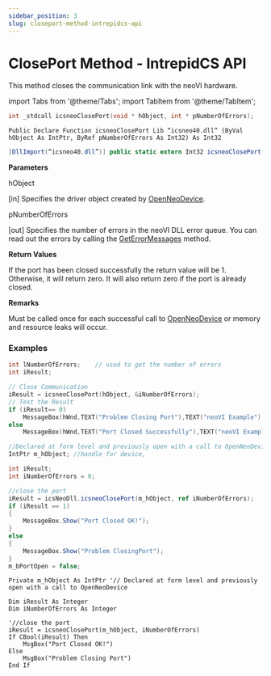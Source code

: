 ```yaml
---
sidebar_position: 3
slug: closeport-method-intrepidcs-api
---
```


# ClosePort Method - IntrepidCS API

This method closes the communication link with the neoVI hardware.

import Tabs from '@theme/Tabs';
import TabItem from '@theme/TabItem';

<Tabs>
<TabItem value="cpp" label="C/C++ Declare" default>

```cpp
int _stdcall icsneoClosePort(void * hObject, int * pNumberOfErrors);
```
</TabItem>

<TabItem value="vbnet" label="Visual Basic .NET Declare">

```vbnet
Public Declare Function icsneoClosePort Lib “icsneo40.dll” (ByVal hObject As IntPtr, ByRef pNumberOfErrors As Int32) As Int32
```
</TabItem>

<TabItem value="c#" label="C# Declare">

```csharp
[DllImport(“icsneo40.dll”)] public static extern Int32 icsneoClosePort(IntPtr hObject, ref Int32 pNumberOfErrors);
```
</TabItem>
</Tabs>

**Parameters**

hObject

\[in] Specifies the driver object created by [OpenNeoDevice](openneodevice-method-intrepidcs-api.md).

pNumberOfErrors

\[out] Specifies the number of errors in the neoVI DLL error queue. You can read out the errors by calling the [GetErrorMessages](../error-functions-overview-intrepidcs-api/geterrormessages-method-intrepidcs-api.md) method.

**Return Values**

If the port has been closed successfully the return value will be 1. Otherwise, it will return zero. It will also return zero if the port is already closed.

**Remarks**

Must be called once for each successful call to [OpenNeoDevice](openneodevice-method-intrepidcs-api.md) or memory and resource leaks will occur.

### Examples

<Tabs>
<TabItem value="cpp" label="C/C++ Declare" default>

```cpp
int lNumberOfErrors;    // used to get the number of errors
int iResult;

// Close Communication
iResult = icsneoClosePort(hObject, &iNumberOfErrors);
// Test the Result
if (iResult== 0)
    MessageBox(hWnd,TEXT("Problem Closing Port"),TEXT("neoVI Example"),0);
else
    MessageBox(hWnd,TEXT("Port Closed Successfully"),TEXT("neoVI Example"),0);
```
</TabItem>

<TabItem value="c#" label="C# Declare">

```csharp
//Declared at form level and previously open with a call to OpenNeoDevice
IntPtr m_hObject; //handle for device,

int iResult;
int iNumberOfErrors = 0;

//close the port
iResult = icsNeoDll.icsneoClosePort(m_hObject, ref iNumberOfErrors);
if (iResult == 1)
{
    MessageBox.Show("Port Closed OK!");
}
else
{
    MessageBox.Show("Problem ClosingPort");
}
m_bPortOpen = false;

```
</TabItem>

<TabItem value="vbnet" label="Visual Basic .NET Declare">

```vbnet
Private m_hObject As IntPtr '// Declared at form level and previously open with a call to OpenNeoDevice

Dim iResult As Integer
Dim iNumberOfErrors As Integer

'//close the port
iResult = icsneoClosePort(m_hObject, iNumberOfErrors)
If CBool(iResult) Then
    MsgBox("Port Closed OK!")
Else
    MsgBox("Problem Closing Port")
End If
```
</TabItem>
</Tabs>